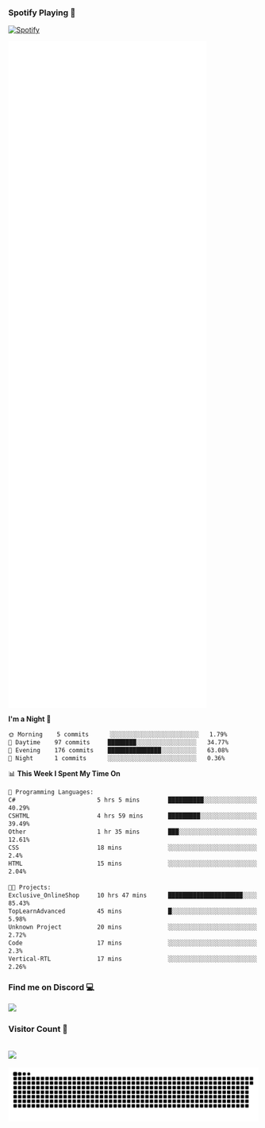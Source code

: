 ### Spotify Playing 🎵
[![Spotify](https://spotify-livestats-callme-milad.vercel.app/api/spotify)](https://open.spotify.com/user/314mrt6dxn5cqoxklh3thbwlr6by)

<img align="center" src="/github-metrics.svg" alt="Metrics" width="400">

<!--START_SECTION:waka-->
**I'm a Night 🦉** 

```text
🌞 Morning    5 commits      ░░░░░░░░░░░░░░░░░░░░░░░░░   1.79% 
🌆 Daytime    97 commits     ████████░░░░░░░░░░░░░░░░░   34.77% 
🌃 Evening    176 commits    ███████████████░░░░░░░░░░   63.08% 
🌙 Night      1 commits      ░░░░░░░░░░░░░░░░░░░░░░░░░   0.36%

```


📊 **This Week I Spent My Time On** 

```text
💬 Programming Languages: 
C#                       5 hrs 5 mins        ██████████░░░░░░░░░░░░░░░   40.29% 
CSHTML                   4 hrs 59 mins       █████████░░░░░░░░░░░░░░░░   39.49% 
Other                    1 hr 35 mins        ███░░░░░░░░░░░░░░░░░░░░░░   12.61% 
CSS                      18 mins             ░░░░░░░░░░░░░░░░░░░░░░░░░   2.4% 
HTML                     15 mins             ░░░░░░░░░░░░░░░░░░░░░░░░░   2.04%

🐱‍💻 Projects: 
Exclusive_OnlineShop     10 hrs 47 mins      █████████████████████░░░░   85.43% 
TopLearnAdvanced         45 mins             █░░░░░░░░░░░░░░░░░░░░░░░░   5.98% 
Unknown Project          20 mins             ░░░░░░░░░░░░░░░░░░░░░░░░░   2.72% 
Code                     17 mins             ░░░░░░░░░░░░░░░░░░░░░░░░░   2.3% 
Vertical-RTL             17 mins             ░░░░░░░░░░░░░░░░░░░░░░░░░   2.26%

```


<!--END_SECTION:waka-->

### Find me on Discord 💻
<a href="https://discord.gg/t35EjYprS6" rel="nofollow"> 
  <img src="https://discord.c99.nl/widget/theme-3/977957889358573609.png" data-canonical-src="https://discord.c99.nl/widget/theme-3/977957889358573609.png" style="max-width: 100%;"></a>

### Visitor Count 🔢
<p align="left"> 
  <br>
  <img src="https://profile-counter.glitch.me/callme-devil/count.svg" />
</p>

<img src="https://github.com/callme-devil/callme-devil/blob/output/github-contribution-grid-snake.svg" alt="snake" style="max-width: 100%;">
